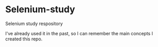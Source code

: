 # Selenium-study
Selenium study respository

I've already used it in the past, so I can remember the main concepts I created this repo.

